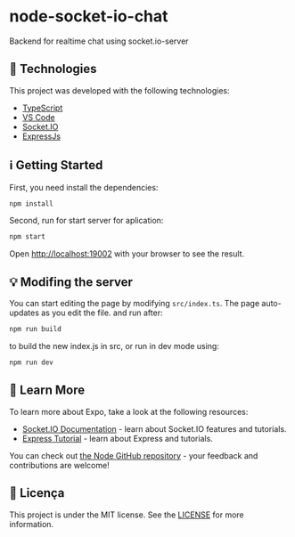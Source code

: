 # node-socket-io-chat
Backend for realtime chat using socket.io-server

## :rocket: Technologies

This project was developed with the following technologies:


- [TypeScript](https://www.typescriptlang.org/)
- [VS Code](https://code.visualstudio.com/)
- [Socket.IO](https://socket.io/)
- [ExpressJs](https://expressjs.com/pt-br/)


## :information_source: Getting Started

First, you need install the dependencies:

```bash
npm install
```

Second, run for start server for aplication:

```bash
npm start
```

Open [http://localhost:19002](http://localhost:3333) with your browser to see the result.

## :bulb: Modifing the server

You can start editing the page by modifying `src/index.ts`. The page auto-updates as you edit the file.
and run after:

```bash
npm run build
```

to build the new index.js in src, or run in dev mode using:

```bash
npm run dev
```

## :bookmark: Learn More

To learn more about Expo, take a look at the following resources:

- [Socket.IO Documentation](https://socket.io/docs/v4/) - learn about Socket.IO features and tutorials.
- [Express Tutorial](https://expressjs.com/pt-br/starter/installing.html) - learn about Express and tutorials.

You can check out [the Node GitHub repository](https://github.com/nodejs) - your feedback and contributions are welcome!

## :memo: Licença
This project is under the MIT license. See the [LICENSE](https://github.com/cesarzxk/node-socket-io-chat/blob/main/LICENSE) for more information.

